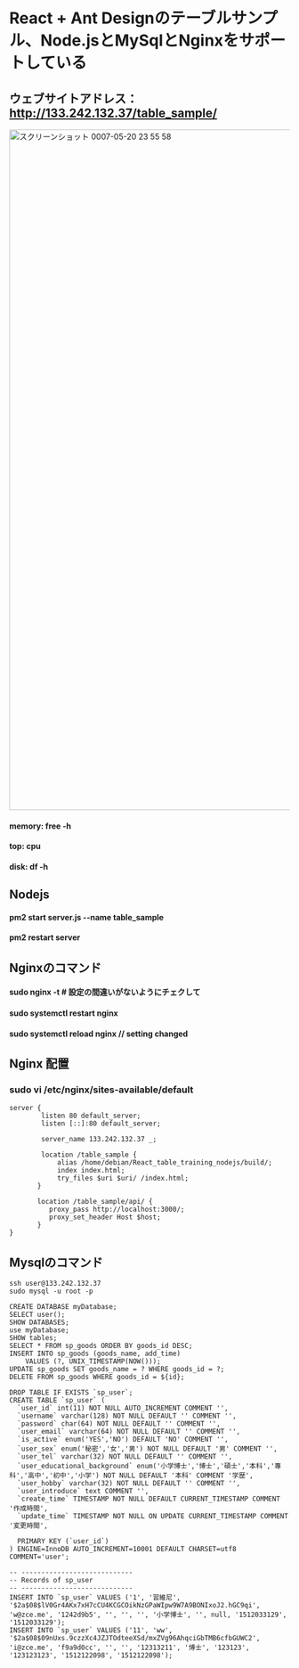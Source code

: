 # React + Ant Designのテーブルサンプル、Node.jsとMySqlとNginxをサポートしている
## ウェブサイトアドレス： http://133.242.132.37/table_sample/
<img width="1222" alt="スクリーンショット 0007-05-20 23 55 58" src="https://github.com/user-attachments/assets/30720c9a-d86b-413c-b8cd-2fe2bb018119" />

#### memory: free -h
#### top: cpu
#### disk: df -h

## Nodejs
#### pm2 start server.js --name table_sample
#### pm2 restart server

## Nginxのコマンド
#### sudo nginx -t  # 設定の間違いがないようにチェクして
#### sudo systemctl restart nginx
#### sudo systemctl reload nginx // setting changed

## Nginx 配置
### sudo vi /etc/nginx/sites-available/default
```
server {
        listen 80 default_server;
        listen [::]:80 default_server;

        server_name 133.242.132.37 _;

        location /table_sample {
            alias /home/debian/React_table_training_nodejs/build/;
            index index.html;
            try_files $uri $uri/ /index.html;
       }

       location /table_sample/api/ {
          proxy_pass http://localhost:3000/;
          proxy_set_header Host $host;
       }
}
```

## Mysqlのコマンド
```
ssh user@133.242.132.37
sudo mysql -u root -p

CREATE DATABASE myDatabase;
SELECT user();
SHOW DATABASES;
use myDatabase;
SHOW tables;
SELECT * FROM sp_goods ORDER BY goods_id DESC;
INSERT INTO sp_goods (goods_name, add_time)
    VALUES (?, UNIX_TIMESTAMP(NOW()));
UPDATE sp_goods SET goods_name = ? WHERE goods_id = ?;
DELETE FROM sp_goods WHERE goods_id = ${id};

DROP TABLE IF EXISTS `sp_user`;
CREATE TABLE `sp_user` (
  `user_id` int(11) NOT NULL AUTO_INCREMENT COMMENT '',
  `username` varchar(128) NOT NULL DEFAULT '' COMMENT '',
  `password` char(64) NOT NULL DEFAULT '' COMMENT '',
  `user_email` varchar(64) NOT NULL DEFAULT '' COMMENT '',
  `is_active` enum('YES','NO') DEFAULT 'NO' COMMENT '',
  `user_sex` enum('秘密','女','男') NOT NULL DEFAULT '男' COMMENT '',
  `user_tel` varchar(32) NOT NULL DEFAULT '' COMMENT '',
  `user_educational_background` enum('小学博士','博士','碩士','本科','專科','高中','初中','小学') NOT NULL DEFAULT '本科' COMMENT '学歴',
  `user_hobby` varchar(32) NOT NULL DEFAULT '' COMMENT '',
  `user_introduce` text COMMENT '',
  `create_time` TIMESTAMP NOT NULL DEFAULT CURRENT_TIMESTAMP COMMENT '作成時間',
  `update_time` TIMESTAMP NOT NULL ON UPDATE CURRENT_TIMESTAMP COMMENT '変更時間',

  PRIMARY KEY (`user_id`)
) ENGINE=InnoDB AUTO_INCREMENT=10001 DEFAULT CHARSET=utf8 COMMENT='user';

-- ----------------------------
-- Records of sp_user
-- ----------------------------
INSERT INTO `sp_user` VALUES ('1', '習維尼', '$2a$08$lV0Gr4AKx7xH7cCU4KCGCOikNzGPaWIpw9W7A9BONIxoJ2.hGC9qi', 'w@zce.me', '1242d9b5', '', '', '', '小学博士', '', null, '1512033129', '1512033129');
INSERT INTO `sp_user` VALUES ('11', 'ww', '$2a$08$09nUxs.9czzXc4JZJTOdteeXSd/mxZVg96AhqciGbTMB6cfbGUWC2', 'i@zce.me', 'f9a9d0cc', '', '', '12313211', '博士', '123123', '123123123', '1512122098', '1512122098');
```
